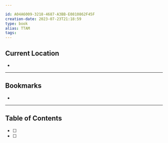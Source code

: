 ```yaml
---

id: A04A6009-3218-4687-A3BB-E0810862F45F
creation-date: 2023-07-23T21:18:59 
type: book
alias: TTAM
tags:
---
```


## Current Location
- 

---
## Bookmarks 
- 

---
## Table of Contents
- [ ] 
- [ ] 